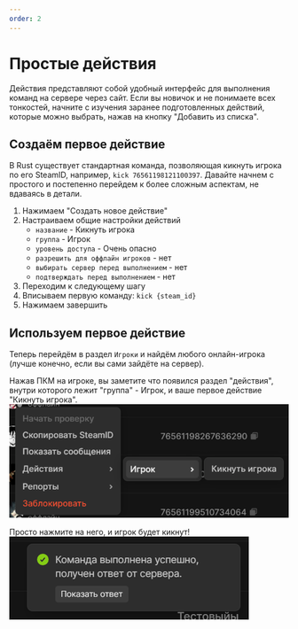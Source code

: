 ```yaml
---
order: 2
---
```


# Простые действия

Действия представляют собой удобный интерфейс для выполнения команд на сервере через сайт. Если вы новичок и не понимаете всех тонкостей, начните с изучения заранее подготовленных действий, которые можно выбрать, нажав на кнопку "Добавить из списка".

## Создаём первое действие

В Rust существует стандартная команда, позволяющая кикнуть игрока по его SteamID, например, `kick 76561198121100397`. Давайте начнем с простого и постепенно перейдем к более сложным аспектам, не вдаваясь в детали.

1. Нажимаем "Создать новое действие"
2. Настраиваем общие настройки действий
    - `название` - Кикнуть игрока
    - `группа` - Игрок
    - `уровень доступа` - Очень опасно 
    - `разрешить для оффлайн игроков` - нет
    - `выбирать сервер перед выполнением` - нет
    - `подтверждать перед выполнением` - нет
3. Переходим к следующему шагу
4. Вписываем первую команду: `kick {steam_id}`
5. Нажимаем завершить

## Используем первое действие

Теперь перейдём в раздел `Игроки` и найдём любого онлайн-игрока (лучше конечно, если вы сами зайдёте на сервер).

Нажав ПКМ на игроке, вы заметите что появился раздел "действия", внутри которого лежит "группа" - Игрок, и ваше первое действие "Кикнуть игрока".
![An image](/assets/images/first-action-preview.png)

Просто нажмите на него, и игрок будет кикнут!
![An image](/assets/images/first-action-preview-completed.png)